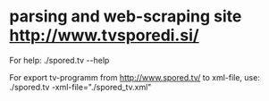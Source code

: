 # parsing and web-scraping site http://www.tvsporedi.si/


For help:
./spored.tv --help

For export tv-programm from http://www.spored.tv/ to xml-file, use:
./spored.tv -xml-file="./spored_tv.xml"

